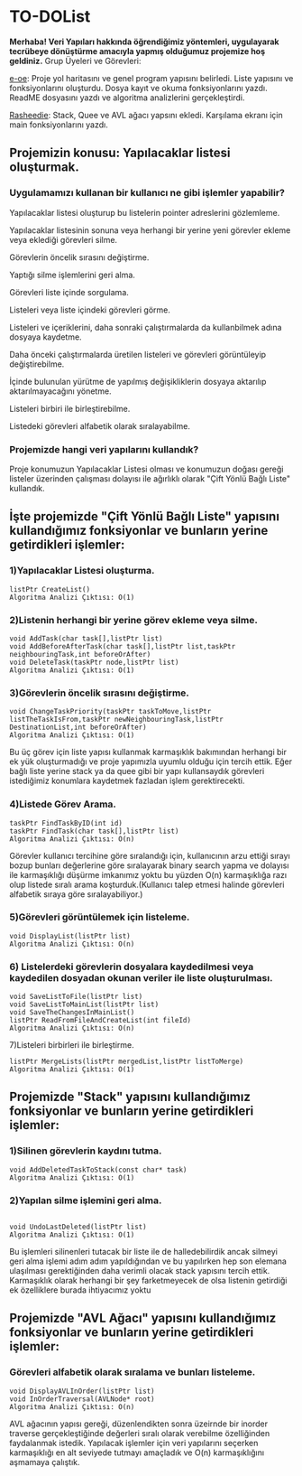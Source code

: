 # TO-DOList

 **Merhaba! Veri Yapıları hakkında öğrendiğimiz yöntemleri, uygulayarak tecrübeye dönüştürme amacıyla yapmış olduğumuz projemize hoş geldiniz.**
Grup Üyeleri ve Görevleri: 

[e-oe](https://github.com/e-oe): Proje yol haritasını ve genel program yapısını belirledi. Liste yapısını ve fonksiyonlarını oluşturdu. Dosya kayıt ve okuma fonksiyonlarını yazdı. ReadME dosyasını yazdı ve algoritma analizlerini gerçekleştirdi.

[Rasheedie](https://github.com/Rasheedie): Stack, Quee ve AVL ağacı yapsını ekledi. Karşılama ekranı için main fonksiyonlarını yazdı.

## Projemizin konusu: Yapılacaklar listesi oluşturmak.
### Uygulamamızı kullanan bir kullanıcı ne gibi işlemler yapabilir? 

Yapılacaklar listesi oluşturup bu listelerin pointer adreslerini gözlemleme.

Yapılacaklar listesinin sonuna veya herhangi bir yerine yeni görevler ekleme veya eklediği görevleri silme.

Görevlerin öncelik sırasını değiştirme.

Yaptığı silme işlemlerini geri alma.

Görevleri liste içinde sorgulama.

Listeleri veya liste içindeki görevleri görme.

Listeleri ve içeriklerini, daha sonraki çalıştırmalarda da kullanbilmek adına dosyaya kaydetme.

Daha önceki çalıştırmalarda üretilen listeleri ve görevleri görüntüleyip değiştirebilme.

İçinde bulunulan yürütme de yapılmış değişikliklerin dosyaya aktarılıp aktarılmayacağını yönetme.

Listeleri birbiri ile birleştirebilme.

Listedeki görevleri alfabetik olarak sıralayabilme.

### Projemizde hangi veri yapılarını kullandık?

Proje konumuzun Yapılacaklar Listesi olması ve konumuzun doğası gereği listeler üzerinden çalışması dolayısı ile ağırlıklı olarak "Çift Yönlü Bağlı Liste" kullandık. 
## İşte projemizde "Çift Yönlü Bağlı Liste" yapısını kullandığımız fonksiyonlar ve bunların yerine getirdikleri işlemler:

### 1)Yapılacaklar Listesi oluşturma.
```
listPtr CreateList()
Algoritma Analizi Çıktısı: O(1)
```
### 2)Listenin herhangi bir yerine görev ekleme veya silme.
```
void AddTask(char task[],listPtr list)
void AddBeforeAfterTask(char task[],listPtr list,taskPtr neighbouringTask,int beforeOrAfter)
void DeleteTask(taskPtr node,listPtr list)
Algoritma Analizi Çıktısı: O(1)
```
### 3)Görevlerin öncelik sırasını değiştirme.
```
void ChangeTaskPriority(taskPtr taskToMove,listPtr listTheTaskIsFrom,taskPtr newNeighbouringTask,listPtr DestinationList,int beforeOrAfter)
Algoritma Analizi Çıktısı: O(1)
```
Bu  üç görev için liste yapısı kullanmak karmaşıklık bakımından herhangi bir ek yük oluşturmadığı ve proje yapımızla uyumlu olduğu için tercih ettik. Eğer bağlı liste yerine stack ya da quee gibi bir yapı kullansaydık görevleri istediğimiz konumlara kaydetmek fazladan işlem gerektirecekti.
### 4)Listede Görev Arama.
```
taskPtr FindTaskByID(int id)
taskPtr FindTask(char task[],listPtr list)
Algoritma Analizi Çıktısı: O(n)
```
Görevler kullanıcı tercihine göre sıralandığı için, kullanıcının arzu ettiği sırayı bozup bunları değerlerine göre sıralayarak binary search yapma ve dolayısı ile karmaşıklığı düşürme imkanımız yoktu bu yüzden O(n) karmaşıklığa razı olup listede sıralı arama koşturduk.(Kullanıcı talep etmesi halinde görevleri alfabetik sıraya göre sıralayabiliyor.)
### 5)Görevleri görüntülemek için listeleme.
```
void DisplayList(listPtr list)
Algoritma Analizi Çıktısı: O(n)
```
### 6) Listelerdeki görevlerin dosyalara kaydedilmesi veya kaydedilen dosyadan okunan veriler ile liste oluşturulması.
```
void SaveListToFile(listPtr list)
void SaveListToMainList(listPtr list)
void SaveTheChangesInMainList()
listPtr ReadFromFileAndCreateList(int fileId)
Algoritma Analizi Çıktısı: O(n)
```
7)Listeleri birbirleri ile birleştirme.
```
listPtr MergeLists(listPtr mergedList,listPtr listToMerge)
Algoritma Analizi Çıktısı: O(1)
```

## Projemizde "Stack" yapısını kullandığımız fonksiyonlar ve bunların yerine getirdikleri işlemler:
### 1)Silinen görevlerin kaydını tutma.
```
void AddDeletedTaskToStack(const char* task)
Algoritma Analizi Çıktısı: O(1)
```
### 2)Yapılan silme işlemini geri alma.
```

void UndoLastDeleted(listPtr list)
Algoritma Analizi Çıktısı: O(1)
```
Bu işlemleri silinenleri tutacak bir liste ile de halledebilirdik ancak silmeyi geri alma işlemi adım adım yapıldığından ve bu yapılırken hep son elemana ulaşılması gerektiğinden daha verimli olacak stack yapısını tercih ettik.
Karmaşıklık olarak herhangi bir şey farketmeyecek de olsa listenin getirdiği ek özelliklere burada ihtiyacımız yoktu
## Projemizde "AVL Ağacı" yapısını kullandığımız fonksiyonlar ve bunların yerine getirdikleri işlemler:
### Görevleri alfabetik olarak sıralama ve bunları listeleme.
```
void DisplayAVLInOrder(listPtr list)
void InOrderTraversal(AVLNode* root) 
Algoritma Analizi Çıktısı: O(n)
```
AVL ağacının yapısı gereği, düzenlendikten sonra üzeirnde bir inorder traverse gerçekleştiğinde değerleri sıralı olarak verebilme özelliğinden faydalanmak istedik.
Yapılacak işlemler için veri yapılarını seçerken karmaşıklığı en alt seviyede tutmayı amaçladık ve O(n) karmaşıklığını aşmamaya çalıştık.



